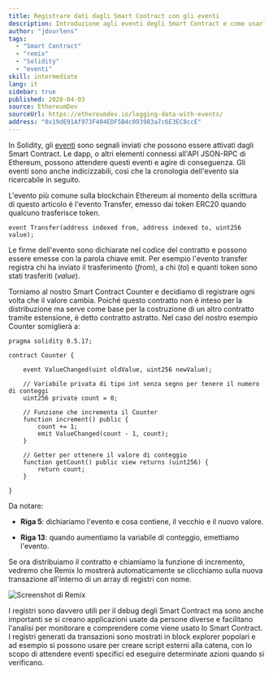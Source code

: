 ```yaml
---
title: Registrare dati dagli Smart Contract con gli eventi
description: Introduzione agli eventi degli Smart Contract e come usarli per registrare dati
author: "jdourlens"
tags:
  - "Smart Contract"
  - "remix"
  - "Solidity"
  - "eventi"
skill: intermediate
lang: it
sidebar: true
published: 2020-04-03
source: EthereumDev
sourceUrl: https://ethereumdev.io/logging-data-with-events/
address: "0x19dE91Af973F404EDF5B4c093983a7c6E3EC8ccE"
---
```


In Solidity, gli [eventi](/developers/docs/smart-contracts/anatomy/#events-and-logs) sono segnali inviati che possono essere attivati dagli Smart Contract. Le dapp, o altri elementi connessi all'API JSON-RPC di Ethereum, possono attendere questi eventi e agire di conseguenza. Gli eventi sono anche indicizzabili, così che la cronologia dell'evento sia ricercabile in seguito.

L'evento più comune sulla blockchain Ethereum al momento della scrittura di questo articolo è l'evento Transfer, emesso dai token ERC20 quando qualcuno trasferisce token.

```solidity
event Transfer(address indexed from, address indexed to, uint256 value);
```

Le firme dell'evento sono dichiarate nel codice del contratto e possono essere emesse con la parola chiave emit. Per esempio l'evento transfer registra chi ha inviato il trasferimento (_from_), a chi (_to_) e quanti token sono stati trasferiti (_value_).

Torniamo al nostro Smart Contract Counter e decidiamo di registrare ogni volta che il valore cambia. Poiché questo contratto non è inteso per la distribuzione ma serve come base per la costruzione di un altro contratto tramite estensione, è detto contratto astratto. Nel caso del nostro esempio Counter somiglierà a:

```solidity
pragma solidity 0.5.17;

contract Counter {

    event ValueChanged(uint oldValue, uint256 newValue);

    // Variabile privata di tipo int senza segno per tenere il numero di conteggi
    uint256 private count = 0;

    // Funzione che incrementa il Counter
    function increment() public {
        count += 1;
        emit ValueChanged(count - 1, count);
    }

    // Getter per ottenere il valore di conteggio
    function getCount() public view returns (uint256) {
        return count;
    }

}
```

Da notare:

- **Riga 5**: dichiariamo l'evento e cosa contiene, il vecchio e il nuovo valore.

- **Riga 13**: quando aumentiamo la variabile di conteggio, emettiamo l'evento.

Se ora distribuiamo il contratto e chiamiamo la funzione di incremento, vedremo che Remix lo mostrerà automaticamente se clicchiamo sulla nuova transazione all'interno di un array di registri con nome.

![Screenshot di Remix](./remix-screenshot.png)

I registri sono davvero utili per il debug degli Smart Contract ma sono anche importanti se si creano applicazioni usate da persone diverse e facilitano l'analisi per monitorare e comprendere come viene usato lo Smart Contract. I registri generati da transazioni sono mostrati in block explorer popolari e ad esempio si possono usare per creare script esterni alla catena, con lo scopo di attendere eventi specifici ed eseguire determinate azioni quando si verificano.
